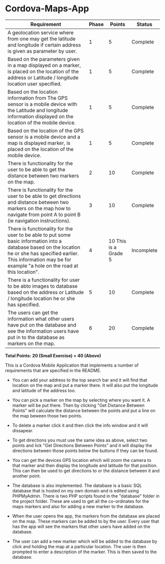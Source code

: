 # Cordova-Maps-App
| Requirement                                                                                                                                                                                                                    | Phase | Points               | Status     |
|--------------------------------------------------------------------------------------------------------------------------------------------------------------------------------------------------------------------------------|-------|----------------------|------------|
| A geolocation service where from one may get the latitude and longitude if certain address is given as parameter by user.                                                                                                      | 1     | 5                    | Complete   |
| Based on the parameters given in a map displayed on a marker, is placed on the location of the address or Latitude / longitude location user specified.                                                                        | 1     | 5                    | Complete   |
| Based on the location information from The GPS sensor is a mobile device with the Latitude and longitude information displayed on the location of the mobile device.                                                           | 1     | 5                    | Complete   |
| Based on the location of the GPS sensor is a mobile device and a map is displayed marker, is placed on the location of the mobile device.                                                                                      | 1     | 5                    | Complete   |
| There is functionality for the user to be able to get the distance between two markers on the map.                                                                                                                             | 2     | 10                   | Complete   |
| There is functionality for the user to be able to get directions and distance between two markers on the map how to navigate from point A to point B (ie navigation instructions).                                             | 3     | 10                   | Complete |
| There is functionality for the user to be able to put some basic information into a database based on the location he or she has specified earlier. This information may be for example "a hole on the road at this location". | 4     | 10 This is a Grade 5 | Incomplete |
| There is a functionality for user to be abto images to database based on the address or Latitude / longitude location he or she has specified.                                                                                 | 5     | 10                   | Complete |
| The users can get the information what other users have put on the database and see the information users have put in to the database as markers on the map.                                                                   | 6     | 20                   | Complete |

**Total Points: 20 (Small Exercise) + 40 (Above)**

This is a Cordova Mobile Application that implements a number of requirements that are specified in the README.

- You can add your address to the top search bar and it will find that location on the map and put a marker there. It will also put the longitude and latitude of the address too.

- You can pick a marker on the map by selecting where you want it. A marker will be put there. Then by clicking "Get Distance Between Points" will calculate the distance between the points and put a line on the map beween those two points.

- To delete a marker click it and then click the info window and it will dissapear.

- To get directions you must use the same idea as above, select two points and lick "Get Directions Between Points" and it will display the directions between those points below the buttons if they can be found.

- You can get the devices GPS location which will zoom the camera to that marker and then display the longitude and latitude for that position. This can then be used to get directions to or the distance between it and another point.

- The database is also implemented. The database is a basic SQL database that is hosted on my own domain and is edited using PHPMyAdmin. There is two PHP scripts found in the "database" folder in the project folder. These are used to get all the co-ordinates for the maps markers and also for adding a new marker to the database.

- When the user opens the app, the markers from the database are placed on the map. These markers can be added to by the user. Every user that has the app will see the markers that other users have added on the database.

- The user can add a new marker which will be added to the database by click and holding the map at a particular location. The user is then prompted to enter a description of the marker. This is then saved to the database.